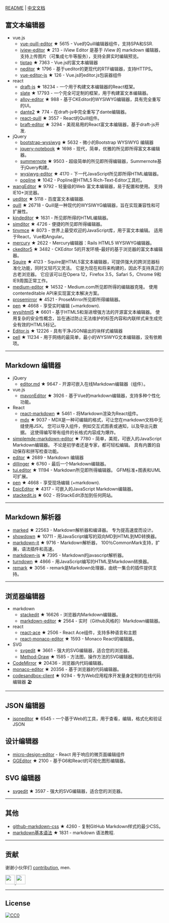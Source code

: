 [README](README.md) | [中文文档](README_zh-CN.md)## 富文本编辑器- vue.js  - [vue-quill-editor](https://github.com/surmon-china/vue-quill-editor) ★ 5615 - Vue的Quill编辑器组件，支持SPA和SSR.  - [iview-editor](https://github.com/iview/iview-editor) ★ 213 - iView Editor 是基于 iView 的 markdown 编辑器，支持上传图片（可集成七牛等服务），支持全屏实时编辑预览。  - [tiptap](https://github.com/heyscrumpy/tiptap) ★ 7363 - Vue.js的富文本编辑器  - [neditor](https://github.com/notadd/neditor) ★ 1796 - 基于ueditor的更现代的RTF编辑器，支持HTTPS。  - [vue-editor-js](https://github.com/ChangJoo-Park/vue-editor-js) ★ 126 - Vue.js的editor.js包装器组件- react  - [draft-js](https://github.com/facebook/draft-js) ★ 18234 - 一个用于构建文本编辑器的React框架。  - [slate](https://github.com/ianstormtaylor/slate) ★ 17793 - 一个完全可定制的框架，用于构建富文本编辑器。  - [alloy-editor](https://github.com/liferay/alloy-editor/) ★ 988 - 基于CKEditor的WYSIWYG编辑器，具有完全重写的UI。  - [dante2](https://github.com/michelson/dante2) ★ 774 - 在draft-js中完全重写了dante编辑器。  - [react-quill](https://github.com/zenoamaro/react-quill) ★ 3557 - React的Quill组件。  - [braft-editor](https://github.com/margox/braft-editor) ★ 3294 - 美观易用的React富文本编辑器，基于draft-js开发.- jQuery  - [bootstrap-wysiwyg](https://github.com/mindmup/bootstrap-wysiwyg/) ★ 5632 - 微小的Bootstrap WYSIWYG 编辑器  - [jquery-notebook](https://github.com/raphaelcruzeiro/jquery-notebook) ★ 1698 - 现代，简单，优雅的所见即所得富文本编辑器。  - [summernote](https://github.com/summernote/summernote) ★ 9503 - 超级简单的所见即所得编辑器，Summernote基于jQuery构建。  - [wysiwyg-editor](https://github.com/froala/wysiwyg-editor) ★ 4170 - 下一代JavaScript所见即所得HTML编辑器。  - [popline](https://github.com/kenshin54/popline) ★ 1042 - Popline是HTML5 Rich-Text-Editor工具栏。- [wangEditor](https://github.com/wangfupeng1988/wangEditor) ★ 9792 - 轻量级的Web 富文本编辑器，易于配置和使用。 支持IE10+浏览器。- [ueditor](https://github.com/fex-team/ueditor) ★ 5118 - 百度富文本编辑器.- [quill](https://github.com/quilljs/quill) ★ 26718 - Quill是一种现代的WYSIWYG编辑器，旨在实现兼容性和可扩展性。- [kindeditor](https://github.com/kindsoft/kindeditor) ★ 1631 - 所见即所得的HTML编辑器。- [simditor](https://github.com/mycolorway/simditor) ★ 4726 - 便捷的所见即所得编辑器。- [tinymce](https://github.com/tinymce/tinymce) ★ 8073 - 世界上最受欢迎的JavaScript库，用于富文本编辑。 适用于React，Vue和Angular。- [mercury](https://github.com/jejacks0n/mercury) ★ 2622 - Mercury编辑器：Rails HTML5 WYSIWYG编辑器。- [ckeditor5](https://github.com/ckeditor/ckeditor5) ★ 3482 - CKEditor 5的开发环境–最好的基于浏览器的富文本编辑器。- [Squire](https://github.com/neilj/Squire) ★ 4123 - Squire是HTML5富文本编辑器，可提供强大的跨浏览器标准化功能，同时又轻巧又灵活。 它是为现在和将来构建的，因此不支持真正的古老浏览器。 它应该可以在Opera 12，Firefox 3.5，Safari 5，Chrome 9和IE9周围正常工作。- [medium-editor](https://github.com/yabwe/medium-editor) ★ 14532 - Medium.com所见即所得的编辑器克隆。 使用contenteditable API来实现富文本解决方案。- [prosemirror](https://github.com/ProseMirror/prosemirror) ★ 4521 - ProseMirror所见即所得编辑器。- [pen](https://github.com/sofish/pen) ★ 4668 - 享受实时编辑 (+markdown).- [wysihtml5](https://github.com/xing/wysihtml5) ★ 6601 - 基于HTML5和渐进增强方法的开源富文本编辑器。 使用复杂的安全性概念，旨在通过防止无法维护的标签内容和内联样式来生成完全有效的HTML5标记。- [Editor.js](https://github.com/codex-team/editor.js) ★ 12226 - 具有干净JSON输出的块样式编辑器- [pell](https://github.com/jaredreich/pell) ★ 11234 - 用于网络的最简单，最小的WYSIWYG文本编辑器，没有依赖项。---## Markdown 编辑器- jQuery  - [editor.md](https://github.com/pandao/editor.md) ★ 9647 - 开源可嵌入在线Markdown编辑器（组件）。- vue.js  - [mavonEditor](https://github.com/hinesboy/mavonEditor) ★ 3926 - 基于Vue的markdown编辑器，支持多种个性化功能。- React  - [react-markdown](https://github.com/rexxars/react-markdown) ★ 5461 - 将Markdown渲染为React组件。  - [mdx](https://github.com/mdx-js/mdx) ★ 9037 - MDX是一种可编辑的格式，可让您在markdown文档中无缝使用JSX。 您可以导入组件，例如交互式图表或通知，以及导出元数据。 这使得编写带有组件的长格式内容成为爆炸。- [simplemde-markdown-editor](https://github.com/sparksuite/simplemde-markdown-editor) ★ 7780 - 简单，美观，可嵌入的JavaScript Markdown编辑器。 不论是初学者还是专家，都可轻松编辑。 具有内置的自动保存和拼写检查功能。- [editor](https://github.com/lepture/editor) ★ 2689 - Markdown 编辑器- [dillinger](https://github.com/joemccann/dillinger) ★ 6760 - 最后一个Markdown编辑器。- [tui.editor](https://github.com/nhnent/tui.editor) ★ 11194 - Markdown所见即所得编辑器。 GFM标准+图表和UML可扩展。- [pen](https://github.com/sofish/pen) ★ 4668 - 享受现场编辑 (+markdown).- [EpicEditor](https://github.com/OscarGodson/EpicEditor) ★ 4317 - 可嵌入的JavaScript Markdown编辑器。- [stackedit.js](https://github.com/benweet/stackedit.js) ★ 602 - 将StackEdit添加到任何网站。---## Markdown 解析器- [marked](https://github.com/markedjs/marked) ★ 22563 - Markdown解析器和编译器。 专为提高速度而设计。- [showdown](https://github.com/showdownjs/showdown) ★ 10711 - 用JavaScript编写的双向MD到HTML到MD转换器。- [markdown-it](https://github.com/markdown-it/markdown-it) ★ 9716 - Markdown解析器， 100％CommonMark支持，扩展，语法插件和高速。- [markdown-js](https://github.com/evilstreak/markdown-js) ★ 7395 - Markdown的javascript解析器。- [turndown](https://github.com/domchristie/turndown) ★ 4866 - 用JavaScript编写的HTML至Markdown转换器。- [remark](https://github.com/remarkjs/remark) ★ 3056 - remark是Markdown处理器，由统一集合的插件提供支持。---## 浏览器编辑器- markdown  - [stackedit](https://github.com/benweet/stackedit) ★ 16626 - 浏览器内Markdown编辑器。  - [markdown-editor](https://github.com/jbt/markdown-editor) ★ 2564 - 实时（Github风格的）Markdown编辑器。- react  - [react-ace](https://github.com/securingsincity/react-ace) ★ 2506 - React Ace组件，支持多种语言和主题  - [react-monaco-editor](https://github.com/react-monaco-editor/react-monaco-editor) ★ 1593 - Monaco React的编辑器。- SVG  - [svgedit](https://github.com/SVG-Edit/svgedit) ★ 3661 - 强大的SVG编辑器，适合您的浏览器。  - [Method-Draw](https://github.com/methodofaction/Method-Draw) ★ 1585 - 方法图，操作方法的SVG编辑器。- [CodeMirror](https://github.com/codemirror/CodeMirror) ★ 20436 - 浏览器内代码编辑器。- [monaco-editor](https://github.com/Microsoft/monaco-editor) ★ 20356 - 基于浏览器的代码编辑器。- [codesandbox-client](https://github.com/codesandbox/codesandbox-client) ★ 9294 - 专为Web应用程序开发量身定制的在线代码编辑器 🏖️---## JSON 编辑器- [jsoneditor](https://github.com/josdejong/jsoneditor) ★ 6545 - 一个基于Web的工具，用于查看，编辑，格式化和验证JSON## 设计编辑器- [micro-design-editor](https://github.com/xjh22222228/micro-design-editor) - React 用于响应的微页面编辑组件- [GGEditor](https://github.com/alibaba/GGEditor) ★ 2100 - 基于G6和React的可视化图形编辑器。## SVG 编辑器- [svgedit](https://github.com/SVG-Edit/svgedit) ★ 3597 - 强大的SVG编辑器，适合您的浏览器。---## 其他- [github-markdown-css](https://github.com/sindresorhus/github-markdown-css) ★ 4260 - 复制GitHub Markdown样式的最少CSS。- [markdown基本语法](https://github.com/younghz/Markdown) ★ 1831 - markdown 语法教程.---## 贡献谢谢小伙伴们 [contribution](https://github.com/xjh22222228/awesome-web-editor/issues), men.<a href="https://github.com/1c7/">  <img src="https://avatars1.githubusercontent.com/u/1804755?s=460&v=4" width="30px" height="30px" /></a><a href="https://github.com/ChangJoo-Park/">  <img src="https://avatars1.githubusercontent.com/u/1451365?s=460&v=4" width="30px" height="30px" /></a>---## License[![CC0](http://mirrors.creativecommons.org/presskit/buttons/88x31/svg/cc-zero.svg)](https://creativecommons.org/publicdomain/zero/1.0/)